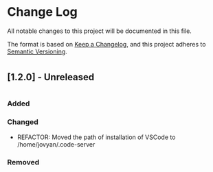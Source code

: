 # **Change Log**
All notable changes to this project will be documented in this file.

The format is based on [Keep a Changelog](https://keepachangelog.com/en/1.0.0/), and this project adheres to [Semantic Versioning](https://semver.org/spec/v2.0.0.html).
#
## **[1.2.0] - Unreleased**
#
### **Added**



### **Changed**

- REFACTOR: Moved the path of installation of VSCode to /home/jovyan/.code-server
### **Removed**

